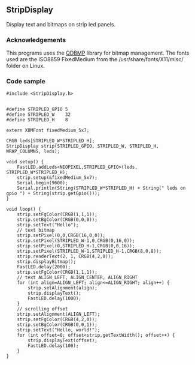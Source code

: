 ## StripDisplay


Display text and bitmaps on strip led panels. 


### Acknowledgements

This programs uses the [QDBMP](http://qdbmp.sourceforge.net) library for bitmap management. 
The fonts used are the ISO8859 FixedMedium from the /usr/share/fonts/X11/misc/ folder on Linux.


### Code sample

```
#include <StripDisplay.h>


#define STRIPLED_GPIO 5
#define STRIPLED_W    32
#define STRIPLED_H    8

extern XBMFont fixedMedium_5x7;

CRGB leds[STRIPLED_W*STRIPLED_H];
StripDisplay strip(STRIPLED_GPIO, STRIPLED_W, STRIPLED_H, WRAP_COLUMNS, leds);

void setup() {
	FastLED.addLeds<NEOPIXEL,STRIPLED_GPIO>(leds, STRIPLED_W*STRIPLED_H);
	strip.setup(&fixedMedium_5x7);
	Serial.begin(9600);
	Serial.println(String(STRIPLED_W*STRIPLED_H) + String(" leds on gpio ") + String(strip.getGpio()));
}

void loop() {
	strip.setFgColor(CRGB(1,1,1));
	strip.setBgColor(CRGB(0,0,0));
	strip.setText("Hello");
	// text bitmap
	strip.setPixel(0,0,CRGB(16,0,0));
	strip.setPixel(STRIPLED_W-1,0,CRGB(0,16,0));
	strip.setPixel(0,STRIPLED_H-1,CRGB(0,0,16));
	strip.setPixel(STRIPLED_W-1,STRIPLED_H-1,CRGB(8,0,8));
	strip.renderText(2, 1, CRGB(4,2,0));
	strip.displayBitmap();
	FastLED.delay(2000);
	strip.setFgColor(CRGB(1,1,1));
	// text ALIGN_LEFT, ALIGN_CENTER, ALIGN_RIGHT
	for (int align=ALIGN_LEFT; align<=ALIGN_RIGHT; align++) {
		strip.setAlignment(align);
		strip.displayText();
		FastLED.delay(1000);
	}
	// scrolling offset
	strip.setAlignment(ALIGN_LEFT);
	strip.setFgColor(CRGB(4,2,0));
	strip.setBgColor(CRGB(0,0,1));
	strip.setText("Hello, world!");
	for (int offset=0; offset<strip.getTextWidth(); offset++) {
		strip.displayText(offset);
		FastLED.delay(100);
	}
}
```
